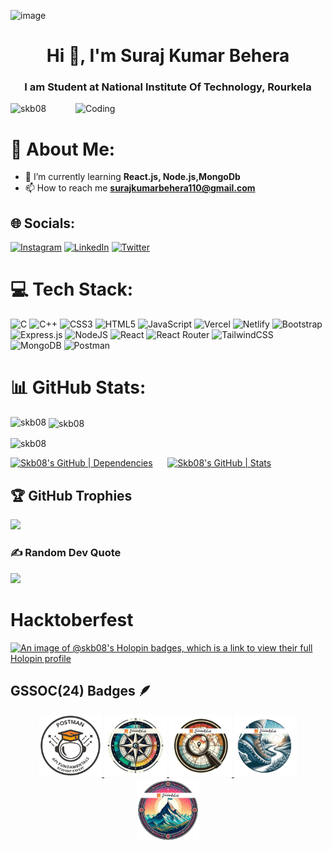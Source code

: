 ![image](https://user-images.githubusercontent.com/113046759/212315008-4de83265-1541-4efc-b68e-0fa7235bef89.png)

<h1 align="center">Hi 👋, I'm Suraj Kumar Behera</h1>
<h3 align="center">I am Student at National Institute Of Technology, Rourkela</h3>
<img align="right" alt="Coding" width="400" src="https://cdn.dribbble.com/users/926537/screenshots/4502924/media/18181eb39eec9784db256e246954adba.gif">
<p align="left"> <img src="https://komarev.com/ghpvc/?username=skb08&label=Profile%20views&color=0e75b6&style=flat" alt="skb08" /> </p>

# 💫 About Me:
- 🌱 I’m currently learning **React.js, Node.js,MongoDb**
- 📫 How to reach me **surajkumarbehera110@gmail.com**

## 🌐 Socials:
[![Instagram](https://img.shields.io/badge/Instagram-%23E4405F.svg?logo=Instagram&logoColor=white)](https://instagram.com/surajkb810) [![LinkedIn](https://img.shields.io/badge/LinkedIn-%230077B5.svg?logo=linkedin&logoColor=white)](https://www.linkedin.com/in/suraj-kumar-behera-b3883222b) [![Twitter](https://img.shields.io/badge/Twitter-%231DA1F2.svg?logo=Twitter&logoColor=white)](https://twitter.com/behera_suraj08) 

# 💻 Tech Stack:
![C](https://img.shields.io/badge/c-%2300599C.svg?style=for-the-badge&logo=c&logoColor=white) ![C++](https://img.shields.io/badge/c++-%2300599C.svg?style=for-the-badge&logo=c%2B%2B&logoColor=white) ![CSS3](https://img.shields.io/badge/css3-%231572B6.svg?style=for-the-badge&logo=css3&logoColor=white) ![HTML5](https://img.shields.io/badge/html5-%23E34F26.svg?style=for-the-badge&logo=html5&logoColor=white) ![JavaScript](https://img.shields.io/badge/javascript-%23323330.svg?style=for-the-badge&logo=javascript&logoColor=%23F7DF1E) ![Vercel](https://img.shields.io/badge/vercel-%23000000.svg?style=for-the-badge&logo=vercel&logoColor=white) ![Netlify](https://img.shields.io/badge/netlify-%23000000.svg?style=for-the-badge&logo=netlify&logoColor=#00C7B7) ![Bootstrap](https://img.shields.io/badge/bootstrap-%23563D7C.svg?style=for-the-badge&logo=bootstrap&logoColor=white) ![Express.js](https://img.shields.io/badge/express.js-%23404d59.svg?style=for-the-badge&logo=express&logoColor=%2361DAFB) ![NodeJS](https://img.shields.io/badge/node.js-6DA55F?style=for-the-badge&logo=node.js&logoColor=white) ![React](https://img.shields.io/badge/react-%2320232a.svg?style=for-the-badge&logo=react&logoColor=%2361DAFB) ![React Router](https://img.shields.io/badge/React_Router-CA4245?style=for-the-badge&logo=react-router&logoColor=white) ![TailwindCSS](https://img.shields.io/badge/tailwindcss-%2338B2AC.svg?style=for-the-badge&logo=tailwind-css&logoColor=white) ![MongoDB](https://img.shields.io/badge/MongoDB-%234ea94b.svg?style=for-the-badge&logo=mongodb&logoColor=white) ![Postman](https://img.shields.io/badge/Postman-FF6C37?style=for-the-badge&logo=postman&logoColor=white)

# 📊 GitHub Stats:
<p><img align="left" src="https://github-readme-stats.vercel.app/api/top-langs?username=skb08&show_icons=true&locale=en&layout=compact" alt="skb08" /></p>
<p>&nbsp;<img align="center" src="https://github-readme-stats.vercel.app/api?username=skb08&show_icons=true&locale=en" alt="skb08" /></p>
<p><img align="center" src="https://github-readme-streak-stats.herokuapp.com/?user=skb08&" alt="skb08" /></p>

[![Skb08's GitHub | Dependencies](https://stats.quine.sh/Skb08/dependencies?theme=dark)](https://quine.sh?utm_source=widgets&utm_campaign=Skb08) &nbsp;&nbsp;&nbsp;&nbsp;
[![Skb08's GitHub | Stats](https://stats.quine.sh/Skb08/github?theme=dark)](https://quine.sh?utm_source=widgets&utm_campaign=Skb08)


## 🏆 GitHub Trophies
![](https://github-profile-trophy.vercel.app/?username=uditpadhan98&theme=radical&no-frame=false&no-bg=true&margin-w=4)
### ✍️ Random Dev Quote
![](https://quotes-github-readme.vercel.app/api?type=horizontal&theme=tokyonight)

# Hacktoberfest
[![An image of @skb08's Holopin badges, which is a link to view their full Holopin profile](https://holopin.me/skb08)](https://holopin.io/@skb08)

## GSSOC(24) Badges 🪶
<div style='display:flex; align-items:center; gap: 10px;' align='center'><a href="https://gssoc.girlscript.tech/leaderboard">
<img src="https://raw.githubusercontent.com/girlscript/gssoc-website-new/main/public/badges/postman.png" width="100px" height="100px" />
  <img src="https://github.com/girlscript/gssoc-website-new/blob/main/public/badges/1.png" width="100px" height="100px" />
  <img src="https://github.com/girlscript/gssoc-website-new/blob/main/public/badges/2.png" width="100px" height="100px" />
  <img src="https://github.com/girlscript/gssoc-website-new/blob/main/public/badges/3.png" width="100px" height="100px" />
  <img src="https://github.com/girlscript/gssoc-website-new/blob/main/public/badges/4.png" width="100px" height="100px" /></a>
</div>

